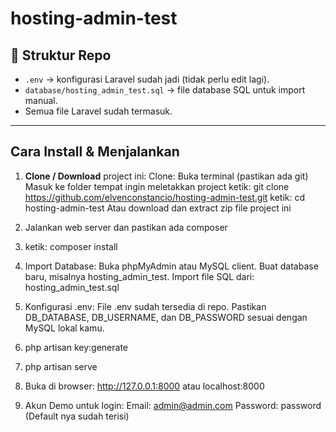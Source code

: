 # hosting-admin-test

## 📂 Struktur Repo
- `.env` → konfigurasi Laravel sudah jadi (tidak perlu edit lagi).
- `database/hosting_admin_test.sql` → file database SQL untuk import manual.
- Semua file Laravel sudah termasuk.

---

## Cara Install & Menjalankan
1. **Clone / Download** project ini:
   Clone:
       Buka terminal (pastikan ada git)
       Masuk ke folder tempat ingin meletakkan project
       ketik: git clone https://github.com/elvenconstancio/hosting-admin-test.git
       ketik: cd hosting-admin-test
    Atau download dan extract zip file project ini

2. Jalankan web server dan pastikan ada composer
3. ketik: composer install
4. Import Database:
   Buka phpMyAdmin atau MySQL client.
   Buat database baru, misalnya hosting_admin_test.
   Import file SQL dari: hosting_admin_test.sql

5. Konfigurasi .env:
   File .env sudah tersedia di repo.
   Pastikan DB_DATABASE, DB_USERNAME, dan DB_PASSWORD sesuai dengan MySQL lokal kamu.

6. php artisan key:generate
7. php artisan serve
8. Buka di browser: http://127.0.0.1:8000 atau localhost:8000

9. Akun Demo untuk login:
   Email: admin@admin.com
   Password: password
   (Default nya sudah terisi)
